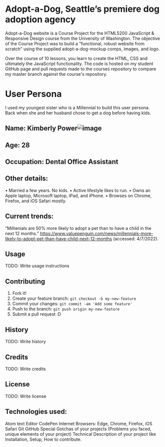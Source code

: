 # Adopt-a-Dog, Seattle’s premiere dog adoption agency

Adopt-a-Dog website is a Course Project for the HTML5200 JavaScript & Responsive Design course from the University of Washington. The objective of the Course Project was to build a "functional, robust website from scratch" using the supplied adopt-a-dog-mockup comps, images, and logo.

Over the course of 10 lessons, you learn to create the HTML, CSS and ultimately the JavaScript functionality. The code is hosted on my student GitHub page and pull requests made to the courses repository to compare my master branch against the course's repository.


# User Persona

I used my youngest sister who is a Millennial to build this user persona. Back when she and her husband chose to get a dog before having kids.

## Name: Kimberly Power![image](https://user-images.githubusercontent.com/90989315/170393562-e6844d16-af6f-4339-a5c7-9efe3c3aa446.png)

## Age: 28
## Occupation: Dental Office Assistant
## Other details:
• Married a few years. No kids.
• Active lifestyle likes to run.
• Owns an Apple laptop, Microsoft laptop, iPad, and iPhone.
• Browses on Chrome, Firefox, and iOS Safari mostly.
## Current trends:
“Millienials are 50% more likely to adopt a pet than to have a child in the next 12 months.”
https://www.valuepenguin.com/news/millennials-more-likely-to-adopt-pet-than-have-child-next-12-months (accessed: 4/7/2022).


## Usage

TODO: Write usage instructions

## Contributing

1. Fork it!
2. Create your feature branch: `git checkout -b my-new-feature`
3. Commit your changes: `git commit -am 'Add some feature'`
4. Push to the branch: `git push origin my-new-feature`
5. Submit a pull request :D

## History

TODO: Write history

## Credits

TODO: Write credits

## License

TODO: Write license
## Technologies used:
  Atom text Editor
  CodePen
  Internet Browsers: Edge, Chrome, Firefox, iOS Safari
  Git
  GitHub
Special Gotchas of your projects (Problems you faced, unique elements of your project)
Technical Description of your project like Installation, Setup, How to contribute.
